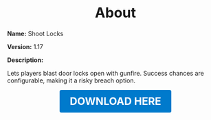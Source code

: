 <h1 style="text-align:center; font-size:2rem; font-weight:bold;">About</h1>

**Name:**
Shoot Locks

**Version:**
1.17

**Description:**

Lets players blast door locks open with gunfire. Success chances are configurable, making it a risky breach option.




<p align="center"><a href="https://github.com/LiliaFramework/Modules/raw/refs/heads/gh-pages/shootlock.zip" style="display:inline-block;padding:12px 24px;font-size:1.5rem;font-weight:bold;text-decoration:none;color:#fff;background-color:var(--md-primary-fg-color,#007acc);border-radius:4px;">DOWNLOAD HERE</a></p>